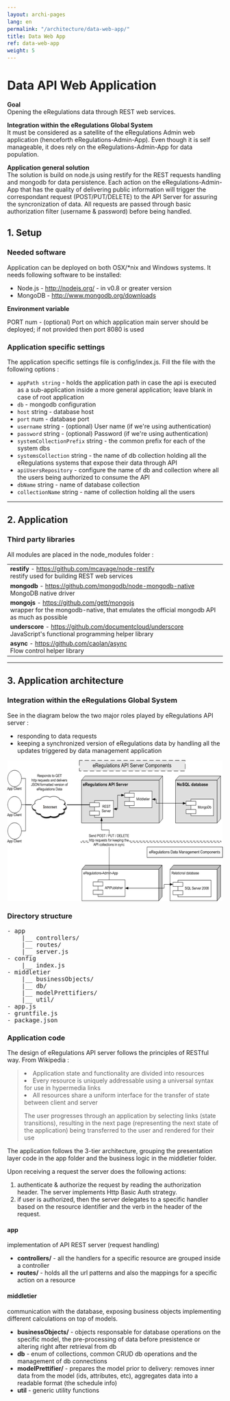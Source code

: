 ```yaml
---
layout: archi-pages
lang: en
permalink: "/architecture/data-web-app/"
title: Data Web App
ref: data-web-app
weight: 5
---
```


# Data API Web Application

<p><strong>Goal</strong><br/>Opening the eRegulations data through REST web services.</p>

<p><strong>Integration within the eRegulations Global System</strong><br/>It must be considered as a satellite of the eRegulations Admin web application (henceforth eRegulations-Admin-App). Even though it is self manageable, it does rely on the eRegulations-Admin-App for data population.</p>

<p><strong>Application general solution</strong><br/>The solution is build on node.js using restify for the REST requests handling and mongodb for data persistence. Each action on the eRegulations-Admin-App that has the quality of delivering public information will trigger the correspondant request (POST/PUT/DELETE) to the API Server for assuring the syncronization of data. All requests are passed through basic authorization filter (username & password) before being handled.</p>

<h2 id="p1">1. Setup</h2>

<h3>Needed software</h3>

Application can be deployed on both OSX/*nix and Windows systems. It needs following software to be installed:

<ul>
<li>Node.js - <a href="http://nodejs.org/" target="_blank">http://nodejs.org/</a> - in v0.8 or greater version</li>
<li>MongoDB - <a href="http://www.mongodb.org/downloads" target="_blank">http://www.mongodb.org/downloads</a></li>

</ul>

<strong>Environment variable</strong>

<p>PORT num - (optional) Port on which application main server should be deployed; if not provided then port 8080 is used</p>

<h3>Application specific settings</h3>

<p>The application specific settings file is config/index.js. Fill the file with the following options :</p>

<ul>

<li><code>appPath string</code> - holds the application path in case the api is executed as a sub-application inside a more general application; leave blank in case of root application</li>
<li><code>db</code> - mongodb configuration</li>
<li><code>host</code> string - database host</li>
<li><code>port</code> num - database port</li>
<li><code>username</code> string - (optional) User name (if we're using authentication)</li>
<li><code>password</code> string - (optional) Password (if we're using authentication)</li>
<li><code>systemCollectionPrefix</code> string - the common prefix for each of the system dbs</li>
<li><code>systemsCollection</code> string - the name of db collection holding all the eRegulations systems that expose their data through API</li>
<li><code>apiUsersRepository</code> - configure the name of db and collection where all the users being authorized to consume the API</li>
<li><code>dbName</code> string - name of database collection</li>
<li><code>collectionName</code> string - name of collection holding all the users</li>

</ul>

<hr>
<h2 id="p2">2. Application</h2>

<h3>Third party libraries</h3>

All modules are placed in the node_modules folder :

<table class="table table-bordered">

<tr><td><strong>restify</strong> - <a href="" target="_blank">https://github.com/mcavage/node-restify</a><br/>restify used for building REST web services<br/></td></tr>

<tr><td><strong>mongodb</strong> - <a href="https://github.com/mongodb/node-mongodb-native" target="_blank">https://github.com/mongodb/node-mongodb-native</a> <br/>MongoDB native driver<br/></td></tr>

<tr><td><strong>mongojs</strong> - <a href="https://github.com/gett/mongojs" target="_blank">https://github.com/gett/mongojs</a><br/>wrapper for the mongodb-native, that emulates the official mongodb API as much as possible<br/></td></tr>

<tr><td><strong>underscore</strong> - <a href="https://github.com/documentcloud/underscore" target="_blank">https://github.com/documentcloud/underscore</a><br/>JavaScript's functional programming helper library<br/></td></tr>

<tr><td><strong>async</strong> - <a href="https://github.com/caolan/async" target="_blank">https://github.com/caolan/async</a><br/>Flow control helper library<br/></td></tr>

</table>

<hr>
<h2 id="p3">3. Application architecture</h2>

<h3>Integration within the eRegulations Global System</h3>

See in the diagram below the two major roles played by eRegulations API server :

<ul>
<li>responding to data requests</li>
<li>keeping a synchronized version of eRegulations data by handling all the updates triggered by data management application</li>
</ul>


<img src="/images/architecture/apidiagramm.png" alt="NewImage" title="apidiagramm.png" border="0" width="600" height="328" class="img2" />  


<h3>Directory structure</h3>

<pre>
- app
    |__ controllers/
    |__ routes/
    |__ server.js
- config
    |__ index.js
- middletier
    |__ businessObjects/
    |__ db/
    |__ modelPrettifiers/
    |__ util/   
- app.js
- gruntfile.js
- package.json
</pre>


<h3>Application code</h3>

<p>The design of eRegulations API server follows the principles of RESTful way. From Wikipedia :</p>

<blockquote>
<li>Application state and functionality are divided into resources</li>
<li>Every resource is uniquely addressable using a universal syntax for use in hypermedia links</li>
<li>All resources share a uniform interface for the transfer of state between client and server</li>
<p>The user progresses through an application by selecting links (state transitions), resulting in the next page (representing the next state of the application) being transferred to the user and rendered for their use</p>
</blockquote>


The application follows the 3-tier architecture, grouping the presentation layer code in the app folder and the business logic in the middletier folder.

Upon receiving a request the server does the following actions:
<ol>
<li>authenticate & authorize the request by reading the authorization header. The server implements Http Basic Auth strategy.</li>
<li>if user is authorized, then the server delegates to a specific handler based on the resource identifier and the verb in the header of the request.</li>
</ol>

<h4>app</h4>

implementation of API REST server (request handling)
<ul>
<li><strong>controllers/</strong> - all the handlers for a specific resource are grouped inside a controller</li>
<li><strong>routes/</strong> - holds all the url patterns and also the mappings for a specific action on a resource</li>
</ul>

<h4>middletier</h4>

communication with the database, exposing business objects implementing different calculations on top of models.
<ul>
<li><strong>businessObjects/</strong> - objects responsable for database operations on the specific model, the pre-processing of data before presistence or altering right after retrieval from db</li>
<li><strong>db</strong> - enum of collections, common CRUD db operations and the management of db connections</li>
<li><strong>modelPrettifier/</strong> - prepares the model prior to delivery: removes inner data from the model (ids, attributes, etc), aggregates data into a readable format (the schedule info)</li>
<li><strong>util</strong> - generic utility functions</li>

</ul>

